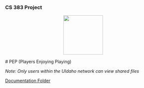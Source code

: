 ### CS 383 Project
<p align="center">
  <img src="https://i.imgur.com/MoOnEW9.png" width="128">
</p>
# PEP (Players Enjoying Playing)

*Note: Only users within the UIdaho network can view shared files*

[Documentation Folder](https://vandalsuidaho-my.sharepoint.com/:f:/g/personal/demi1854_vandals_uidaho_edu/Eg2ob_o4HSNPgrTN-TZpJq0BbGvRZw2DNvvUqEn-xbcDag?e=38kqe7)
